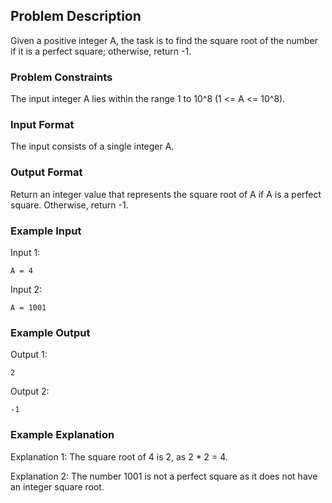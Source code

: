 ## Problem Description

Given a positive integer A, the task is to find the square root of the number if it is a perfect square; otherwise, return -1.

### Problem Constraints

The input integer A lies within the range 1 to 10^8 (1 <= A <= 10^8).

### Input Format

The input consists of a single integer A.

### Output Format

Return an integer value that represents the square root of A if A is a perfect square. Otherwise, return -1.

### Example Input

Input 1:

```
A = 4
```

Input 2:

```
A = 1001
```

### Example Output

Output 1:

```
2
```

Output 2:

```
-1
```

### Example Explanation

Explanation 1:
The square root of 4 is 2, as 2 \* 2 = 4.

Explanation 2:
The number 1001 is not a perfect square as it does not have an integer square root.
